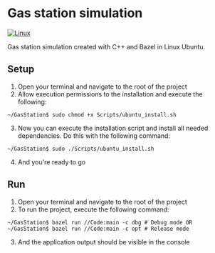 # Gas station simulation #
[![Linux](https://github.com/zpervan/GasStation/actions/workflows/ubuntu_ci.yml/badge.svg?branch=main)](https://github.com/zpervan/GasStation/actions/workflows/ubuntu_ci.yml)

Gas station simulation created with C++ and Bazel in Linux Ubuntu.

## Setup ##

1. Open your terminal and navigate to the root of the project
2. Allow execution permissions to the installation and execute the following:
 ```shell
~/GasStation$ sudo chmod +x Scripts/ubuntu_install.sh
```
3. Now you can execute the installation script and install all needed dependencies. Do this with the following command:
```shell
~/GasStation$ sudo ./Scripts/ubuntu_install.sh
```
4. And you're ready to go

## Run ##

1. Open your terminal and navigate to the root of the project
2. To run the project, execute the following command:
```shell
~/GasStation$ bazel run //Code:main -c dbg # Debug mode OR
~/GasStation$ bazel run //Code:main -c opt # Release mode
```
3. And the application output should be visible in the console